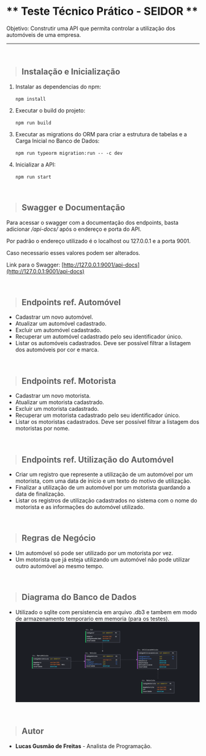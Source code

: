 # ** Teste Técnico Prático - SEIDOR **

Objetivo: Construtir uma API que permita controlar a utilização dos automóveis de uma empresa.

---
<br>

> ## Instalação e Inicialização

1. Instalar as dependencias do npm:

    `npm install`

2. Executar o build do projeto:
  
    `npm run build`

3. Executar as migrations do ORM para criar a estrutura de tabelas e a Carga Inicial no Banco de Dados:

    `npm run typeorm migration:run -- -c dev`

4. Inicializar a API:
    
    `npm run start`

<br>

> ## Swagger e Documentação
  Para acessar o swagger com a documentação dos endpoints, basta adicionar */api-docs/* após o endereço e porta do API.

  Por padrão o endereço utilizado é o localhost ou 127.0.0.1 e a porta 9001.

  Caso necessario esses valores podem ser alterados.

  Link para o Swagger: [http://127.0.0.1:9001/api-docs](http://127.0.0.1:9001/api-docs)


<br>

> ## Endpoints ref. Automóvel
* Cadastrar um novo automóvel.
* Atualizar um automóvel cadastrado.
* Excluir um automóvel cadastrado.
* Recuperar um automóvel cadastrado pelo seu identificador único.
* Listar os automóveis cadastrados. Deve ser possível filtrar a listagem dos automóveis por cor e marca.

<br>

> ## Endpoints ref. Motorista
* Cadastrar um novo motorista.
* Atualizar um motorista cadastrado.
* Excluir um motorista cadastrado.
* Recuperar um motorista cadastrado pelo seu identificador único.
* Listar os motoristas cadastrados. Deve ser possível filtrar a listagem dos motoristas por nome.

<br>

> ## Endpoints ref. Utilização do Automóvel
* Criar um registro que represente a utilização de um automóvel por um motorista, com uma data de início e um texto do motivo de utilização.
* Finalizar a utilização de um automóvel por um motorista guardando a data de finalização.
* Listar os registros de utilização cadastrados no sistema com o nome do motorista e as informações do automóvel utilizado.

<br>

> ## Regras de Negócio
* Um automóvel só pode ser utilizado por um motorista por vez.
* Um motorista que já esteja utilizando um automóvel não pode utilizar outro automóvel ao mesmo tempo.

<br>

> ## Diagrama do Banco de Dados
* Utilizado o sqlite com persistencia em arquivo .db3 e tambem em modo de armazenamento temporario em memoria (para os testes).
![](./public/Diagrama-Banco-Dados.png)

<br>

> ## Autor
* **Lucas Gusmão de Freitas** - Analista de Programação.
